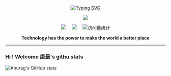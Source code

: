 <div align="center">
  
<a href="https://git.io/typing-svg"><img src="https://readme-typing-svg.demolab.com?font=Fira+Code&weight=600&size=36&pause=1000&center=true&vCenter=true&random=true&width=441&lines=%E5%94%90%E6%98%B0%E2%80%99s+github+stats" alt="Typing SVG"/>
</a>

<img src="https://c-ssl.duitang.com/uploads/item/201708/10/20170810204549_LCNyG.thumb.400_0.gif"></br>

<div align="center">
<!--     <a href="#"><img src="https://img.shields.io/badge/Website-博客-blue" /></a>&emsp; -->
    <a href="https://space.bilibili.com/1116465467?spm_id_from=333.999.0.0"><img src="https://img.shields.io/badge/Bilibili-B站-ff69b4" /></a>&emsp;
    <a href="https://blog.csdn.net/m0_65198613?spm=1000.2115.3001.5343"><img src="https://img.shields.io/badge/CSDN-论坛-c32136" /></a>&emsp;
<!--     <a href="https://www.zhihu.com/people/zhjunqiu"><img src="https://img.shields.io/badge/Zhihu-知乎-blue" /></a>&emsp; -->
    <!-- visitor statistics logo 访问量统计徽标 -->
    <img src="https://komarev.com/ghpvc/?username=Tangriwei&label=Views&color=0e75b6&style=flat" alt="访问量统计" />
  </div>
<p><b>Technology has the power to make the world a better place</b></p>

</div>

<hr />

### Hi ! Welcome 唐昰's githu stats



![Anurag's GitHub stats](https://github-readme-stats.vercel.app/api?username=Tangriweili&show_icons=true&theme=radical)
